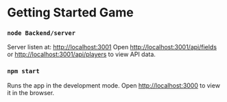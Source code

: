 # Getting Started Game

### `node Backend/server`

Server listen at: [http://localhost:3001](http://localhost:3001)
Open [http://localhost:3001/api/fields](http://localhost:3001/api/fields) or
[http://localhost:3001/api/players](http://localhost:3001/api/players) to view API data.

### `npm start`

Runs the app in the development mode.
Open [http://localhost:3000](http://localhost:3000) to view it in the browser.
